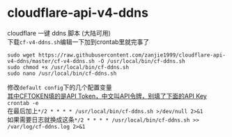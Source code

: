 # cloudflare-api-v4-ddns
cloudflare 一键 ddns 脚本 (大陆可用)  
下载`cf-v4-ddns.sh`编辑一下加到crontab里就完事了  
```
sudo wget https://raw.githubusercontent.com/zanjie1999/cloudflare-api-v4-ddns/master/cf-v4-ddns.sh -O /usr/local/bin/cf-ddns.sh
sudo chmod +x /usr/local/bin/cf-ddns.sh
sudo nano /usr/local/bin/cf-ddns.sh
```  
修改`default config`下的几个配置变量  
[其中CFTOKEN填的是API Token，中文叫API令牌，别填了下面的API Key](https://dash.cloudflare.com/profile/api-tokens)  
`crontab -e`  
在最后加上`*/2 * * * * /usr/local/bin/cf-ddns.sh >/dev/null 2>&1`  
如果需要日志就换成这条`*/2 * * * * /usr/local/bin/cf-ddns.sh >> /var/log/cf-ddns.log 2>&1`  
